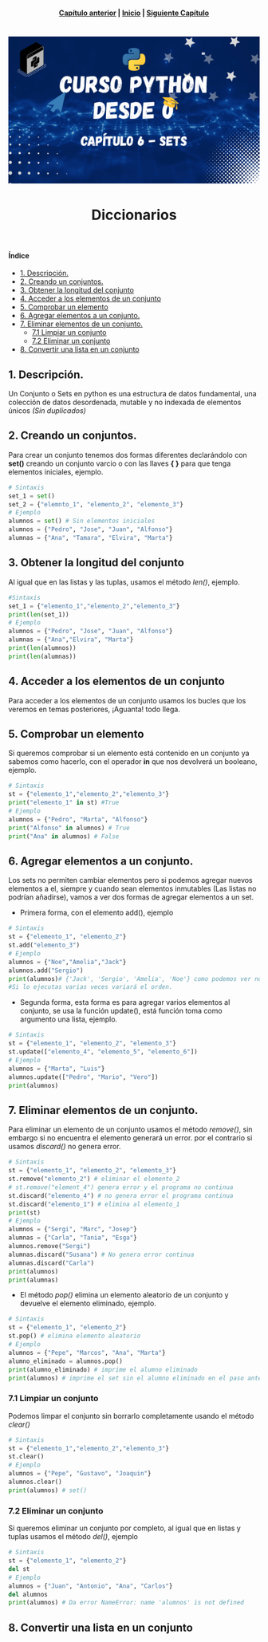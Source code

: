 <h4 align="center">
<a href="https://github.com/tecxion/Curso-Python/tree/main/05_Tuplas/readme.md">Capítulo anterior</a> | <a href="https://github.com/tecxion/Curso-Python/tree/main">Inicio</a> | <a href="https://github.com/tecxion/Curso-Python/tree/main/07_Diccionarios/readme.md">Siguiente Capítulo</a>
</h4>


<h1 align="center">
<img src="https://github.com/tecxion/Curso-Python/blob/main/Media/sets.png">
</h1>

<h1 align="center">Diccionarios</h1><br>

<h4>Índice</h4>

- [1. Descripción.](#1-descripción)
- [2. Creando un conjuntos.](#2-creando-un-conjuntos)
- [3. Obtener la longitud del conjunto](#3-obtener-la-longitud-del-conjunto)
- [4. Acceder a los elementos de un conjunto](#4-acceder-a-los-elementos-de-un-conjunto)
- [5. Comprobar un elemento](#5-comprobar-un-elemento)
- [6. Agregar elementos a un conjunto.](#6-agregar-elementos-a-un-conjunto)
- [7. Eliminar elementos de un conjunto.](#7-eliminar-elementos-de-un-conjunto)
  - [7.1 Limpiar un conjunto](#71-limpiar-un-conjunto)
  - [7.2 Eliminar un conjunto](#72-eliminar-un-conjunto)
- [8. Convertir una lista en un conjunto](#8-convertir-una-lista-en-un-conjunto)


## 1. Descripción.

Un Conjunto o Sets en python es una estructura de datos fundamental, una colección de datos desordenada, mutable y no indexada de elementos únicos _(Sin duplicados)_

<a name ="2-creando-un-conjunto"></a>

## 2. Creando un conjuntos.

Para crear un conjunto tenemos dos formas diferentes declarándolo con **set()** creando un conjunto varcio o con las llaves **{ }** para que tenga elementos iniciales, ejemplo.
```python
# Sintaxis
set_1 = set()
set_2 = {"elemnto_1", "elemento_2", "elemento_3"}
# Ejemplo
alumnos = set() # Sin elementos iniciales
alumnos = {"Pedro", "Jose", "Juan", "Alfonso"}
alumnas = {"Ana", "Tamara", "Elvira", "Marta"}
```

<a name ="3-obtener-la-longitud-del-conjunto"></a>

## 3. Obtener la longitud del conjunto

Al igual que en las listas y las tuplas, usamos el método _len()_, ejemplo.
```python
#Sintaxis
set_1 = {"elemento_1","elemento_2","elemento_3"}
print(len(set_1))
# Ejemplo
alumnos = {"Pedro", "Jose", "Juan", "Alfonso"}
alumnas = {"Ana","Elvira", "Marta"}
print(len(alumnos))
print(len(alumnas))
```

<a name ="4-Acceder-a-los-elementos-de-un-conjunto"></a>

## 4. Acceder a los elementos de un conjunto

Para acceder a los elementos de un conjunto usamos los bucles que los veremos en temas posteriores, ¡Aguanta! todo llega.

<a name = "5-comprobar-un-elemento"></a>

## 5. Comprobar un elemento

Si queremos comprobar si un elemento está contenido en un conjunto ya sabemos como hacerlo, con el operador **in** que nos devolverá un booleano, ejemplo.
```python
# Sintaxis
st = {"elemento_1","elemento_2","elemento_3"}
print("elemento_1" in st) #True
# Ejemplo
alumnos = {"Pedro", "Marta", "Alfonso"}
print("Alfonso" in alumnos) # True
print("Ana" in alumnos) # False
```

<a name = "6-agregar-elementos-a-un-conjunto"></a>

## 6. Agregar elementos a un conjunto.

Los sets no permiten cambiar elementos pero si podemos agregar nuevos elementos a el, siempre y cuando sean elementos inmutables (Las listas no podrían añadirse), vamos a ver dos formas de agregar elementos a un set.

- Primera forma, con el elemento add(), ejemplo
```python
# Sintaxis
st = {"elemento_1", "elemento_2"}
st.add("elemento_3")
# Ejemplo
alumnos = {"Noe","Amelia","Jack"}
alumnos.add("Sergio") 
print(alumnos)# {'Jack', 'Sergio', 'Amelia', 'Noe'} como podemos ver no mantiene el orden,
#Si lo ejecutas varias veces variará el orden.
```

- Segunda forma, esta forma es para agregar varios elementos al conjunto, se usa la función update(), está función toma como argumento una lista, ejemplo.
```python
# Sintaxis
st = {"elemento_1", "elemento_2", "elemento_3"}
st.update(["elemento_4", "elemento_5", "elemento_6"])
# Ejemplo
alumnos = {"Marta", "Luis"}
alumnos.update(["Pedro", "Mario", "Vero"])
print(alumnos)
```

<a name ="7-eliminar-elementos-de-un-conjunto"></a>

## 7. Eliminar elementos de un conjunto.

Para eliminar un elemento de un conjunto usamos el método _remove()_, sin embargo si no encuentra el elemento generará un error. por el contrario si usamos _discard()_ no genera error.
```python
# Sintaxis
st = {"elemento_1", "elemento_2", "elemento_3"}
st.remove("elemento_2") # eliminar el elemento_2
# st.remove("element_4") genera error y el programa no continua
st.discard("elemento_4") # no genera error el programa continua
st.discard("elemento_1") # elimina al elemento_1
print(st)
# Ejemplo 
alumnos = {"Sergi", "Marc", "Josep"}
alumnas = {"Carla", "Tania", "Esga"}
alumnos.remove("Sergi")
alumnas.discard("Susana") # No genera error continua
alumnas.discard("Carla")
print(alumnos)
print(alumnas)
```

- El método _pop()_ elimina un elemento aleatorio de un conjunto y devuelve el elemento eliminado, ejemplo.
```python
# Sintaxis
st = {"elemento_1", "elemento_2"}
st.pop() # elimina elemento aleatorio
# Ejemplo
alumnos = {"Pepe", "Marcos", "Ana", "Marta"}
alumno_eliminado = alumnos.pop()
print(alumno_eliminado) # imprime el alumno eliminado
print(alumnos) # imprime el set sin el alumno eliminado en el paso anterior
```

<a name = "71-limbiar-un-conjunto"></a>

### 7.1 Limpiar un conjunto

Podemos limpar el conjunto sin borrarlo completamente usando el método _clear()_
```python
# Sintaxis
st = {"elemento_1","elemento_2","elemento_3"}
st.clear()
# Ejemplo
alumnos = {"Pepe", "Gustavo", "Joaquin"}
alumnos.clear()
print(alumnos) # set()
```
<a name="72-eliminar-un-conjunto"></a>

### 7.2 Eliminar un conjunto

Si queremos eliminar un conjunto por completo, al igual que en listas y tuplas usamos el método _del()_, ejemplo
```python
# Sintaxis
st = {"elemento_1", "elemento_2"}
del st
# Ejemplo
alumnos = {"Juan", "Antonio", "Ana", "Carlos"}
del alumnos
print(alumnos) # Da error NameError: name 'alumnos' is not defined
```

<a name = "8-convertir-una-lista-en-un-conjunto"></a>

## 8. Convertir una lista en un conjunto